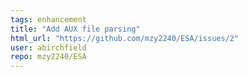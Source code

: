 ```yaml
---
tags: enhancement
title: "Add AUX file parsing"
html_url: "https://github.com/mzy2240/ESA/issues/2"
user: abirchfield
repo: mzy2240/ESA
---
```


